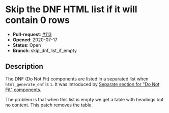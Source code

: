 # Skip the DNF HTML list if it will contain 0 rows

- **Pull-request**: [#113](https://github.com/SchrodingersGat/KiBoM/pull/113)
- **Opened**: 2020-07-17
- **Status**: Open
- **Branch**: skip_dnf_list_if_empty

## Description

The DNF (Do Not Fit) components are listed in a separated list when `html_generate_dnf` is `1`.
It was introduced by [Separate section for "Do Not Fit" components](Separate_DNF.md).

The problem is that when this list is empty we get a table with headings but no content.
This patch removes the table.
